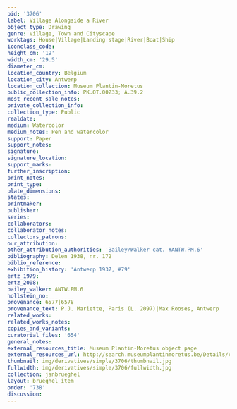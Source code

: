 ```yaml
---
pid: '3706'
label: Village Alongside a River
object_type: Drawing
genre: Village, Town and Cityscape
worktags: House|Village|Landing stage|River|Boat|Ship
iconclass_code:
height_cm: '19'
width_cm: '29.5'
diameter_cm:
location_country: Belgium
location_city: Antwerp
location_collection: Museum Plantin-Moretus
public_collection_info: PK.OT.00233; A.39.2
most_recent_sale_notes:
private_collection_info:
collection_type: Public
realdate:
medium: Watercolor
medium_notes: Pen and watercolor
support: Paper
support_notes:
signature:
signature_location:
support_marks:
further_inscription:
print_notes:
print_type:
plate_dimensions:
states:
printmaker:
publisher:
series:
collaborators:
collaborator_notes:
collectors_patrons:
our_attribution:
other_attribution_authorities: 'Bailey/Walker cat. #ANTW.PM.6'
bibliography: Delen 1938, nr. 172
biblio_reference:
exhibition_history: 'Antwerp 1937, #79'
ertz_1979:
ertz_2008:
bailey_walker: ANTW.PM.6
hollstein_no:
provenance: 6577|6578
provenance_text: P.J. Mariette, Paris (L. 2097)|Max Rooses, Antwerp
related_works:
related_works_notes:
copies_and_variants:
curatorial_files: '654'
general_notes:
external_resources_title: Museum Plantin-Moretus object page
external_resources_url: http://search.museumplantinmoretus.be/Details/collect/287542
thumbnail: img/derivatives/simple/3706/thumbnail.jpg
fullwidth: img/derivatives/simple/3706/fullwidth.jpg
collection: janbrueghel
layout: brueghel_item
order: '738'
discussion:
---
```

